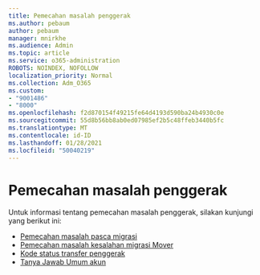 ```yaml
---
title: Pemecahan masalah penggerak
ms.author: pebaum
author: pebaum
manager: mnirkhe
ms.audience: Admin
ms.topic: article
ms.service: o365-administration
ROBOTS: NOINDEX, NOFOLLOW
localization_priority: Normal
ms.collection: Adm_O365
ms.custom:
- "9001486"
- "8000"
ms.openlocfilehash: f2d870154f49215fe64d4193d590ba24b4930c0e
ms.sourcegitcommit: 55d8b56bb8ab0ed07985ef2b5c48ffeb3440b5fc
ms.translationtype: MT
ms.contentlocale: id-ID
ms.lasthandoff: 01/28/2021
ms.locfileid: "50040219"
---
```

# <a name="mover-troubleshooting"></a>Pemecahan masalah penggerak

Untuk informasi tentang pemecahan masalah penggerak, silakan kunjungi yang berikut ini:

- [Pemecahan masalah pasca migrasi](https://docs.microsoft.com/sharepointmigration/mover-post-migration-troubleshooting)  
- [Pemecahan masalah kesalahan migrasi Mover](https://docs.microsoft.com/sharepointmigration/mover-error-faq)  
- [Kode status transfer penggerak](https://docs.microsoft.com/sharepointmigration/mover-transfer-status-codes)
- [Tanya Jawab Umum akun](https://docs.microsoft.com/sharepointmigration/mover-account-faq)
